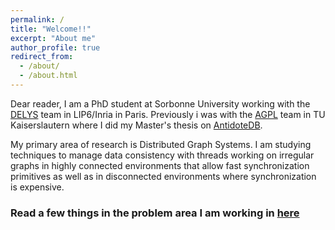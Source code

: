 ```yaml
---
permalink: /
title: "Welcome!!"
excerpt: "About me"
author_profile: true
redirect_from: 
  - /about/
  - /about.html
---
```


Dear reader, I am a PhD student at Sorbonne University working with the [DELYS](https://team.inria.fr/delys/) team in LIP6/Inria in Paris. Previously i was with the [AGPL](https://pl.cs.uni-kl.de/homepage/en/) team in TU Kaiserslautern where I did my Master's thesis on [AntidoteDB](https://www.antidotedb.eu). 

My primary area of research is Distributed Graph Systems. I am studying techniques to manage data consistency with threads working on irregular graphs in highly connected environments that allow fast synchronization primitives as well as in disconnected environments where synchronization is expensive.


### Read a few things in the problem area I am working in [here](/year-archive)

